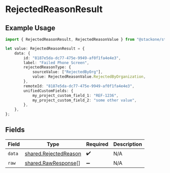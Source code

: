 # RejectedReasonResult

## Example Usage

```typescript
import { RejectedReasonResult, RejectedReasonValue } from "@stackone/stackone-client-ts/sdk/models/shared";

let value: RejectedReasonResult = {
    data: {
        id: "8187e5da-dc77-475e-9949-af0f1fa4e4e3",
        label: "Failed Phone Screen",
        rejectedReasonType: {
            sourceValue: ["RejectedByOrg"],
            value: RejectedReasonValue.RejectedByOrganization,
        },
        remoteId: "8187e5da-dc77-475e-9949-af0f1fa4e4e3",
        unifiedCustomFields: {
            my_project_custom_field_1: "REF-1236",
            my_project_custom_field_2: "some other value",
        },
    },
};
```

## Fields

| Field                                                                 | Type                                                                  | Required                                                              | Description                                                           |
| --------------------------------------------------------------------- | --------------------------------------------------------------------- | --------------------------------------------------------------------- | --------------------------------------------------------------------- |
| `data`                                                                | [shared.RejectedReason](../../../sdk/models/shared/rejectedreason.md) | :heavy_check_mark:                                                    | N/A                                                                   |
| `raw`                                                                 | [shared.RawResponse](../../../sdk/models/shared/rawresponse.md)[]     | :heavy_minus_sign:                                                    | N/A                                                                   |